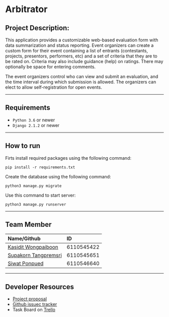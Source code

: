 # **Arbitrator**

## **Project Description:**

<p> This application provides a customizable web-based evaluation form with data summarization and status reporting.  Event organizers can create a custom form for their event containing a list of entrants (contestants, projects, presentors, performers, etc) and a set of criteria that they are to be rated on. Criteria may also include guidance (help) on ratings.  There may optionally be space for entering comments. </p>
<p>The event organizers control who can view and submit an evaluation, and the time interval during which submission is allowed.  The organizers can elect to allow self-registration for open events. </p>

---
## **Requirements**
* `Python 3.6` or newer
* `Django 2.1.2` or newer

---
## **How to run**

Firts install required packages using the following command:

```shell script
pip install -r requirements.txt
```
Create the database using the following command:

```shell script
python3 manage.py migrate
```

Use this command to start server:

```shell script
python3 manage.py runserver
```

---
## **Team Member**
| Name/Github | ID 
|:--|:--
|[Kasidit Wongpaiboon](https://github.com/BenZacs) |6110545422 
|[Supakorn Tangpremsri](https://github.com/Winternight9) |6110545651
|[Siwat Ponpued](https://github.com/KornSiwat) |6110546640 

---
## **Developer Resources**

- [Project proposal](https://docs.google.com/document/d/1kTY7dEEr1uGpcEcjVZOhP0TgsJtu_pWC3rOKDfO9P_s/edit?usp=sharing)
- [Github issuec tracker](https://github.com/Winternight9/Arbitrator/issues)
- Task Board on [Trello](https://trello.com/b/VRIh1G2A/arbitrator)